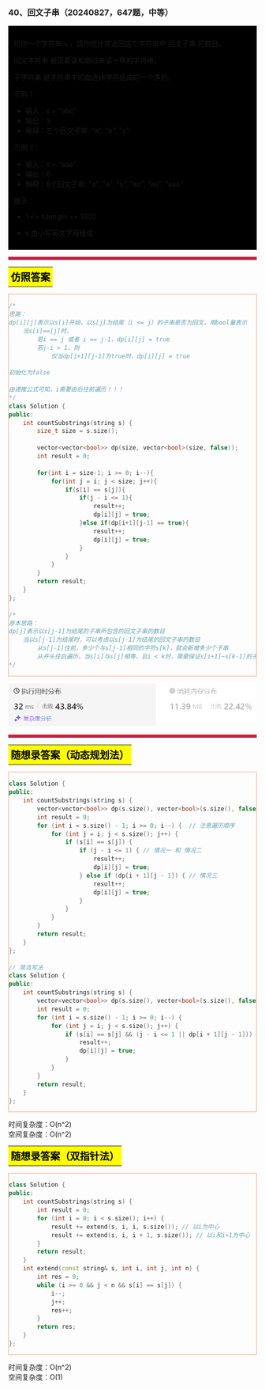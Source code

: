 ### 40、回文子串（20240827，647题，中等）
<div style="border: 1px solid black; padding: 10px; background-color: black;">

给你一个字符串 s ，请你统计并返回这个字符串中 回文子串 的数目。

回文字符串 是正着读和倒过来读一样的字符串。

子字符串 是字符串中的由连续字符组成的一个序列。

 

示例 1：

- 输入：s = "abc"
- 输出：3
- 解释：三个回文子串: "a", "b", "c"

示例 2：

- 输入：s = "aaa"
- 输出：6
- 解释：6个回文子串: "a", "a", "a", "aa", "aa", "aaa"
 

提示：

- 1 <= s.length <= 1000
- s 由小写英文字母组成

  </p>
</div>

<hr style="border-top: 5px solid #DC143C;">
<table>
  <tr>
    <td bgcolor="Yellow" style="padding: 5px; border: 0px solid black;">
      <span style="font-weight: bold; font-size: 20px;color: black;">
      仿照答案 
      </span>
    </td>
  </tr>
</table>
<div style="padding: 0px; border: 1.5px solid LightSalmon; margin-bottom: 10px;">

```C++ {.line-numbers}
/*
思路：
dp[i][j]表示以s[i]开始，以s[j]为结尾（i <= j）的子串是否为回文，用bool量表示
    当s[i]==[j]时，
        若i == j 或者 i == j-1，dp[i][j] = true
        若j-i > 1，则
            仅当dp[i+1][j-1]为true时，dp[i][j] = true

初始化为false

由递推公式可知，i需要由后往前遍历！！！
*/
class Solution {
public:
    int countSubstrings(string s) {
        size_t size = s.size();

        vector<vector<bool>> dp(size, vector<bool>(size, false));
        int result = 0;

        for(int i = size-1; i >= 0; i--){
            for(int j = i; j < size; j++){
                if(s[i] == s[j]){
                    if(j - i <= 1){
                        result++;
                        dp[i][j] = true;
                    }else if(dp[i+1][j-1] == true){
                        result++;
                        dp[i][j] = true;
                    }
                }
            }
        }
        return result;
    }
};

/*
原本思路：
dp[j]表示以s[j-1]为结尾的子串所包含的回文子串的数目
    当以s[j-1]为结尾时，可以考虑以s[j-1]为结尾的回文子串的数目
        从s[j-1]往前，多少个与s[j-1]相同的字符s[k]，就会新增多少个子串
        从开头往后遍历，当s[i]与s[j]相等，且i < k时，需要保证s[i+1]~s[k-1]的子串为回文时，才能算找到新的回文子串
*/
```

</div>

![alt text](image/be2a9aa9d1a6edcf04d3d723f8f1da0.png)

<hr style="border-top: 5px solid #DC143C;">

<table>
  <tr>
    <td bgcolor="Yellow" style="padding: 5px; border: 0px solid black;">
      <span style="font-weight: bold; font-size: 20px;color: black;">
      随想录答案（动态规划法）
      </span>
    </td>
  </tr>
</table>

<div style="padding: 0px; border: 1.5px solid LightSalmon; margin-bottom: 10px">

```C++ {.line-numbers}
class Solution {
public:
    int countSubstrings(string s) {
        vector<vector<bool>> dp(s.size(), vector<bool>(s.size(), false));
        int result = 0;
        for (int i = s.size() - 1; i >= 0; i--) {  // 注意遍历顺序
            for (int j = i; j < s.size(); j++) {
                if (s[i] == s[j]) {
                    if (j - i <= 1) { // 情况一 和 情况二
                        result++;
                        dp[i][j] = true;
                    } else if (dp[i + 1][j - 1]) { // 情况三
                        result++;
                        dp[i][j] = true;
                    }
                }
            }
        }
        return result;
    }
};

// 简洁写法
class Solution {
public:
    int countSubstrings(string s) {
        vector<vector<bool>> dp(s.size(), vector<bool>(s.size(), false));
        int result = 0;
        for (int i = s.size() - 1; i >= 0; i--) {
            for (int j = i; j < s.size(); j++) {
                if (s[i] == s[j] && (j - i <= 1 || dp[i + 1][j - 1])) {
                    result++;
                    dp[i][j] = true;
                }
            }
        }
        return result;
    }
};
```
</div>

时间复杂度：O(n^2)  
空间复杂度：O(n^2)

<table>
  <tr>
    <td bgcolor="Yellow" style="padding: 5px; border: 0px solid black;">
      <span style="font-weight: bold; font-size: 20px;color: black;">
      随想录答案（双指针法）
      </span>
    </td>
  </tr>
</table>

<div style="padding: 0px; border: 1.5px solid LightSalmon; margin-bottom: 10px">

```C++ {.line-numbers}
class Solution {
public:
    int countSubstrings(string s) {
        int result = 0;
        for (int i = 0; i < s.size(); i++) {
            result += extend(s, i, i, s.size()); // 以i为中心
            result += extend(s, i, i + 1, s.size()); // 以i和i+1为中心
        }
        return result;
    }
    int extend(const string& s, int i, int j, int n) {
        int res = 0;
        while (i >= 0 && j < n && s[i] == s[j]) {
            i--;
            j++;
            res++;
        }
        return res;
    }
};
```
</div>

时间复杂度：O(n^2)  
空间复杂度：O(1)
